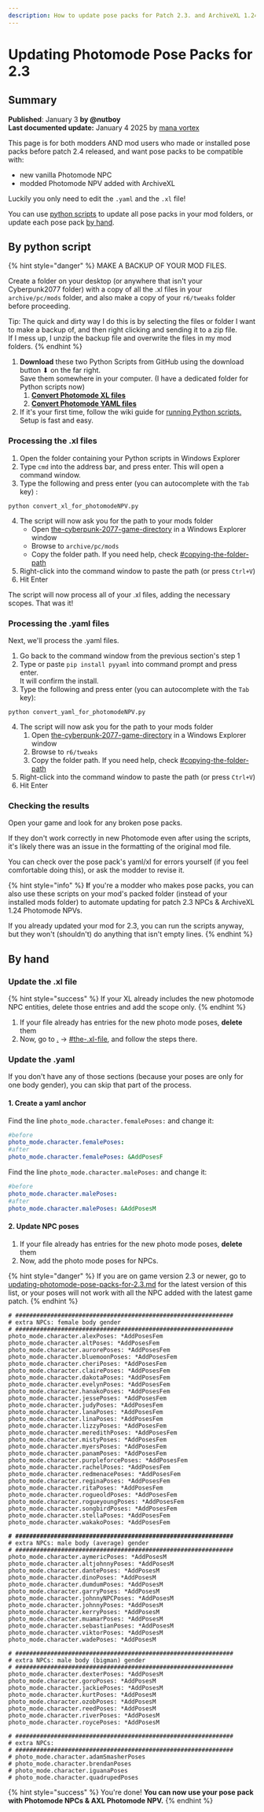 ```yaml
---
description: How to update pose packs for Patch 2.3. and ArchiveXL 1.24
---
```


# Updating Photomode Pose Packs for 2.3

## Summary <a href="#summary" id="summary"></a>

**Published**: January 3 **by @nutboy**\
**Last documented update:** January 4 2025 by [mana vortex](https://app.gitbook.com/u/NfZBoxGegfUqB33J9HXuCs6PVaC3 "mention")

This page is for both modders AND mod users who made or installed pose packs before patch 2.4 released, and want pose packs to be compatible with:

* new vanilla Photomode NPC
* modded Photomode NPV added with ArchiveXL

Luckily you only need to edit the `.yaml` and the `.xl` file!&#x20;

You can use [python scripts](updating-photomode-pose-packs-for-2.2.md#by-python-script) to update all pose packs in your mod folders, or update each pose pack [by hand](updating-photomode-pose-packs-for-2.2.md#by-hand).

## By python script

{% hint style="danger" %}
MAKE A BACKUP OF YOUR MOD FILES.&#x20;

Create a folder on your desktop (or anywhere that isn't your Cyberpunk2077 folder) with a copy of all the .xl files in your `archive/pc/mods` folder, and also make a copy of your `r6/tweaks` folder before proceeding.

Tip: The quick and dirty way I do this is by selecting the files or folder I want to make a backup of, and then right clicking and sending it to a zip file. \
If I mess up, I unzip the backup file and overwrite the files in my mod folders.&#x20;
{% endhint %}

1. **Download** these two Python Scripts from GitHub using the download button ⬇ on the far right. \
   Save them somewhere in your computer. (I have a dedicated folder for Python scripts now)&#x20;
   1. [**Convert Photomode XL files**](https://github.com/nut-boy/CyberpunkScripts/blob/main/convert_xl_for_photomodeNPV.py)
   2. [**Convert Photomode YAML files**](https://github.com/nut-boy/CyberpunkScripts/blob/main/convert_yaml_for_photomodeNPV.py)
2. If it's your first time, follow the wiki guide for [running Python scripts.](../../../../for-mod-creators/modding-guides/everything-else/running-python-scripts.md) Setup is fast and easy.



### Processing the .xl files

1. Open the folder containing your Python scripts in Windows Explorer
2. Type `cmd` into the address bar, and press enter. This will open a command window.
3. Type the following and press enter (you can autocomplete with the `Tab` key) :

```batch
python convert_xl_for_photomodeNPV.py
```

4. The script will now ask you for the path to your mods folder
   * Open [the-cyberpunk-2077-game-directory](../../../../for-mod-users/users-modding-cyberpunk-2077/the-cyberpunk-2077-game-directory/ "mention") in a Windows Explorer window
   * Browse to `archive/pc/mods`
   * Copy the folder path. If you need help, check [#copying-the-folder-path](../../../../for-mod-users/users-modding-cyberpunk-2077/the-cyberpunk-2077-game-directory/#copying-the-folder-path "mention")
5. Right-click into the command window to paste the path (or press `Ctrl+V`)
6. Hit Enter

The script will now process all of your .xl files, adding the necessary scopes. That was it!

### Processing the .yaml files

Next, we'll process the .yaml files.&#x20;

1. Go back to the command window from the previous section's step 1
2. Type or paste `pip install pyyaml` into command prompt and press enter.  \
   It will confirm the install.
3. Type the following and press enter (you can autocomplete with the `Tab` key):

```batch
python convert_yaml_for_photomodeNPV.py
```

4. The script will now ask you for the path to your mods folder
   1. Open [the-cyberpunk-2077-game-directory](../../../../for-mod-users/users-modding-cyberpunk-2077/the-cyberpunk-2077-game-directory/ "mention") in a Windows Explorer window
   2. Browse to `r6/tweaks`
   3. Copy the folder path. If you need help, check [#copying-the-folder-path](../../../../for-mod-users/users-modding-cyberpunk-2077/the-cyberpunk-2077-game-directory/#copying-the-folder-path "mention")
5. Right-click into the command window to paste the path (or press `Ctrl+V`)
6. Hit Enter

### Checking the results

Open your game and look for any broken pose packs.&#x20;

If they don't work correctly in new Photomode even after using the scripts, it's likely there was an issue in the formatting of the original mod file.&#x20;

You can check over the pose pack's yaml/xl for errors yourself (if you feel comfortable doing this), or ask the modder to revise it.&#x20;

{% hint style="info" %}
**I**f you're a modder who makes pose packs, you can also use these scripts on your mod's packed folder (instead of your installed mods folder) to automate updating for patch 2.3 NPCs & ArchiveXL 1.24 Photomode NPVs.&#x20;

If you already updated your mod for 2.3, you can run the scripts anyway, but they won't (shouldn't) do anything that isn't empty lines.
{% endhint %}

## By hand

### Update the .xl file

{% hint style="success" %}
If your XL already includes the new photomode NPC entities, delete those entries and add the scope only.
{% endhint %}

1. If your file already has entries for the new photo mode poses, **delete** them
2. Now, go to [.](./ "mention") -> [#the-.xl-file](./#the-.xl-file "mention"), and follow the steps there.

### Update the .yaml

If you don't have any of those sections (because your poses are only for one body gender), you can skip that part of the process.

#### 1. Create a yaml anchor

Find the line `photo_mode.character.femalePoses:`  and change it:

```yaml
#before
photo_mode.character.femalePoses:
#after
photo_mode.character.femalePoses: &AddPosesF
```

Find the line `photo_mode.character.malePoses:`  and change it:

```yaml
#before
photo_mode.character.malePoses:
#after
photo_mode.character.malePoses: &AddPosesM
```

#### **2. Update NPC poses**

1. If your file already has entries for the new photo mode poses, **delete** them
2. Now, add the photo mode poses for NPCs.

{% hint style="danger" %}
If you are on game version 2.3 or newer, go to [updating-photomode-pose-packs-for-2.3.md](updating-photomode-pose-packs-for-2.3.md "mention") for the latest version of this list, or your poses will not work with all the NPC added with the latest game patch.
{% endhint %}

<pre class="language-yaml"><code class="lang-yaml"># ##############################################################
# extra NPCs: female body gender
# ##############################################################
photo_mode.character.alexPoses: *AddPosesFem
photo_mode.character.altPoses: *AddPosesFem
photo_mode.character.aurorePoses: *AddPosesFem
photo_mode.character.bluemoonPoses: *AddPosesFem
photo_mode.character.cheriPoses: *AddPosesFem
photo_mode.character.clairePoses: *AddPosesFem
photo_mode.character.dakotaPoses: *AddPosesFem
photo_mode.character.evelynPoses: *AddPosesFem
photo_mode.character.hanakoPoses: *AddPosesFem
photo_mode.character.jessePoses: *AddPosesFem
photo_mode.character.judyPoses: *AddPosesFem
photo_mode.character.lanaPoses: *AddPosesFem
photo_mode.character.linaPoses: *AddPosesFem
photo_mode.character.lizzyPoses: *AddPosesFem
photo_mode.character.meredithPoses: *AddPosesFem
photo_mode.character.mistyPoses: *AddPosesFem
photo_mode.character.myersPoses: *AddPosesFem
photo_mode.character.panamPoses: *AddPosesFem
photo_mode.character.purpleforcePoses: *AddPosesFem
photo_mode.character.rachelPoses: *AddPosesFem
photo_mode.character.redmenacePoses: *AddPosesFem
photo_mode.character.reginaPoses: *AddPosesFem
photo_mode.character.ritaPoses: *AddPosesFem
photo_mode.character.rogueoldPoses: *AddPosesFem
photo_mode.character.rogueyoungPoses: *AddPosesFem
photo_mode.character.songbirdPoses: *AddPosesFem
photo_mode.character.stellaPoses: *AddPosesFem
photo_mode.character.wakakoPoses: *AddPosesFem

<strong># ##############################################################
</strong># extra NPCs: male body (average) gender
# ##############################################################
photo_mode.character.aymericPoses: *AddPosesM
photo_mode.character.altjohnnyPoses: *AddPosesM
photo_mode.character.dantePoses: *AddPosesM
photo_mode.character.dinoPoses: *AddPosesM
photo_mode.character.dumdumPoses: *AddPosesM
photo_mode.character.garryPoses: *AddPosesM
photo_mode.character.johnnyNPCPoses: *AddPosesM
photo_mode.character.johnnyPoses: *AddPosesM
photo_mode.character.kerryPoses: *AddPosesM
photo_mode.character.muamarPoses: *AddPosesM
photo_mode.character.sebastianPoses: *AddPosesM
photo_mode.character.viktorPoses: *AddPosesM
photo_mode.character.wadePoses: *AddPosesM

# ##############################################################
# extra NPCs: male body (bigman) gender
# ##############################################################
photo_mode.character.dexterPoses: *AddPosesM
photo_mode.character.goroPoses: *AddPosesM
photo_mode.character.jackiePoses: *AddPosesM
photo_mode.character.kurtPoses: *AddPosesM
photo_mode.character.ozobPoses: *AddPosesM
photo_mode.character.reedPoses: *AddPosesM
photo_mode.character.riverPoses: *AddPosesM
photo_mode.character.roycePoses: *AddPosesM

# ##############################################################
# extra NPCs: 
# ##############################################################
# photo_mode.character.adamSmasherPoses
# photo_mode.character.brendanPoses
# photo_mode.character.iguanaPoses
# photo_mode.character.quadrupedPoses
</code></pre>

{% hint style="success" %}
You're done! **You can now use your pose pack with Photomode NPCs & AXL Photomode NPV.**&#x20;
{% endhint %}
